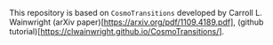 This repository is based on `CosmoTransitions` developed by Carroll L. Wainwright (arXiv paper)[https://arxiv.org/pdf/1109.4189.pdf], (github tutorial)[https://clwainwright.github.io/CosmoTransitions/].

